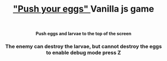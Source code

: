 <br>
<h1 align="center"><a href="https://maxim-belyi.github.io/pet_Car-Game/" target="_blank"> "Push your eggs" </a> Vanilla js game
<br>
<br> 
<h4 align="center">Push eggs and larvae to the top of the screen
<br>
<h3 align="center">The enemy can destroy the larvae, but cannot destroy the eggs
to enable debug mode press Z


